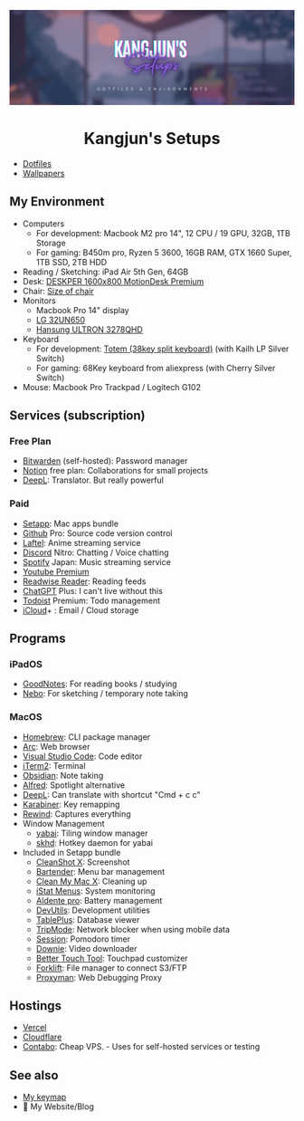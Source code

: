 ![banner](./banner.png)
<center>
  <h1>Kangjun's Setups</h1>
</center>



- [Dotfiles](./dotfiles/README.md)
- [Wallpapers](./wallpapers/README.md)


## My Environment

- Computers
  - For development: Macbook M2 pro 14", 12 CPU / 19 GPU, 32GB, 1TB Storage
  - For gaming: B450m pro, Ryzen 5 3600, 16GB RAM, GTX 1660 Super, 1TB SSD, 2TB HDD
- Reading / Sketching: iPad Air 5th Gen, 64GB
- Desk: [DESKPER 1600x800 MotionDesk Premium](https://brand.naver.com/desker/products/7525501252)
- Chair: [Size of chair](https://sizeof.kr/product/%EC%82%AC%EC%9D%B4%EC%A6%88%EC%98%A4%EB%B8%8C%EC%B2%B4%EC%96%B4-%EB%9D%BC%EC%9D%B4%ED%8A%B8-sml/76/category/23/display/1/)
- Monitors
  - Macbook Pro 14" display
  - [LG 32UN650](https://www.lge.co.kr/monitors/32un650?channel_code=100501&service_id=pcdn)
  - [Hansung ULTRON 3278QHD](https://prod.danawa.com/info/?pcode=6927928&keyword=3278QHD&cate=112757)
- Keyboard
  - For development: [Totem (38key split keyboard)](https://github.com/geigeigeist/totem) (with Kailh LP Silver Switch)
  - For gaming: 68Key keyboard from aliexpress (with Cherry Silver Switch)
- Mouse: Macbook Pro Trackpad / Logitech G102

## Services (subscription)

### Free Plan

- [Bitwarden](https://bitwarden.com) (self-hosted): Password manager
- [Notion](https://notion.so) free plan: Collaborations for small projects
- [DeepL](https://www.deepl.com): Translator. But really powerful

### Paid

- [Setapp](https://setapp.com): Mac apps bundle
- [Github](https://github.com) Pro: Source code version control
- [Laftel](https://laftel.net/): Anime streaming service
- [Discord](https://discord.com) Nitro: Chatting / Voice chatting
- [Spotify](https://spotify.com) Japan: Music streaming service
- [Youtube Premium](https://youtube.com)
- [Readwise Reader](https://readwise.io): Reading feeds
- [ChatGPT](https://chat.openai.com/) Plus: I can't live without this
- [Todoist](https://todoist.com) Premium: Todo management
- [iCloud](https://www.icloud.com/)+ : Email / Cloud storage



## Programs

### iPadOS

- [GoodNotes](https://www.goodnotes.com/): For reading books / studying
- [Nebo](https://www.nebo.app/): For sketching / temporary note taking


### MacOS

- [Homebrew](https://brew.sh/): CLI package manager
- [Arc](https://arc.net/): Web browser
- [Visual Studio Code](https://code.visualstudio.com/): Code editor
- [iTerm2](https://iterm2.com/): Terminal
- [Obsidian](https://obsidian.md/): Note taking
- [Alfred](https://www.alfredapp.com/): Spotlight alternative
- [DeepL](https://www.deepl.com): Can translate with shortcut "Cmd + c c"
- [Karabiner](https://karabiner-elements.pqrs.org/): Key remapping
- [Rewind](https://rewind.io/): Captures everything
- Window Management
  - [yabai](https://github.com/koekeishiya/yabai): Tiling window manager
  - [skhd](https://github.com/koekeishiya/skhd): Hotkey daemon for yabai
- Included in Setapp bundle
  - [CleanShot X](https://cleanshot.com/): Screenshot
  - [Bartender](https://www.macbartender.com/): Menu bar management
  - [Clean My Mac X](https://macpaw.com/cleanmymac): Cleaning up
  - [iStat Menus](https://bjango.com/mac/istatmenus/): System monitoring
  - [Aldente pro](https://apphousekitchen.com/ko/): Battery management
  - [DevUtils](https://devutils.app/): Development utilities
  - [TablePlus](https://tableplus.com/): Database viewer
  - [TripMode](https://www.tripmode.ch/): Network blocker when using mobile data
  - [Session](https://www.stayinsession.com/): Pomodoro timer
  - [Downie](https://software.charliemonroe.net/downie/): Video downloader
  - [Better Touch Tool](https://folivora.ai/): Touchpad customizer
  - [Forklift](https://binarynights.com/): File manager to connect S3/FTP
  - [Proxyman](https://proxyman.io/): Web Debugging Proxy
  


## Hostings

- [Vercel](https://vercel.com/)
- [Cloudflare](https://www.cloudflare.com/)
- [Contabo](https://contabo.com/): Cheap VPS. - Uses for self-hosted services or testing

## See also

- [My keymap](https://github.com/gangjun06/keymaps)
- 🚧 My Website/Blog
